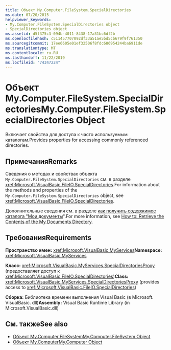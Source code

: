 ```yaml
---
title: Объект My.Computer.FileSystem.SpecialDirectories
ms.date: 07/20/2015
helpviewer_keywords:
- My.Computer.FileSystem.SpecialDirectories object
- SpecialDirectories object
ms.assetid: d5f375c3-094b-4011-8438-17a31bc6df2b
ms.openlocfilehash: c511457707092df33a51ae5bd5cb679f9f761350
ms.sourcegitcommit: 17ee6605e01ef32506f8fdc686954244ba6911de
ms.translationtype: MT
ms.contentlocale: ru-RU
ms.lasthandoff: 11/22/2019
ms.locfileid: "74347224"
---
```

# <a name="mycomputerfilesystemspecialdirectories-object"></a><span data-ttu-id="576f0-102">Объект My.Computer.FileSystem.SpecialDirectories</span><span class="sxs-lookup"><span data-stu-id="576f0-102">My.Computer.FileSystem.SpecialDirectories Object</span></span>
<span data-ttu-id="576f0-103">Включает свойства для доступа к часто используемым каталогам.</span><span class="sxs-lookup"><span data-stu-id="576f0-103">Provides properties for accessing commonly referenced directories.</span></span>  
  
## <a name="remarks"></a><span data-ttu-id="576f0-104">Примечания</span><span class="sxs-lookup"><span data-stu-id="576f0-104">Remarks</span></span>  
 <span data-ttu-id="576f0-105">Сведения о методах и свойствах объекта `My.Computer.FileSystem.SpecialDirectories` см. в разделе <xref:Microsoft.VisualBasic.FileIO.SpecialDirectories>.</span><span class="sxs-lookup"><span data-stu-id="576f0-105">For information about the methods and properties of the `My.Computer.FileSystem.SpecialDirectories` object, see <xref:Microsoft.VisualBasic.FileIO.SpecialDirectories>.</span></span>  
  
 <span data-ttu-id="576f0-106">Дополнительные сведения см. в разделе [как получить содержимое каталога "Мои документы](../../../visual-basic/developing-apps/programming/drives-directories-files/how-to-retrieve-the-contents-of-the-my-documents-directory.md)".</span><span class="sxs-lookup"><span data-stu-id="576f0-106">For more information, see [How to: Retrieve the Contents of the My Documents Directory](../../../visual-basic/developing-apps/programming/drives-directories-files/how-to-retrieve-the-contents-of-the-my-documents-directory.md).</span></span>  
  
## <a name="requirements"></a><span data-ttu-id="576f0-107">Требования</span><span class="sxs-lookup"><span data-stu-id="576f0-107">Requirements</span></span>  
 <span data-ttu-id="576f0-108">**Пространство имен:** <xref:Microsoft.VisualBasic.MyServices></span><span class="sxs-lookup"><span data-stu-id="576f0-108">**Namespace:** <xref:Microsoft.VisualBasic.MyServices></span></span>  
  
 <span data-ttu-id="576f0-109">**Класс:** <xref:Microsoft.VisualBasic.MyServices.SpecialDirectoriesProxy> (предоставляет доступ к <xref:Microsoft.VisualBasic.FileIO.SpecialDirectories>)</span><span class="sxs-lookup"><span data-stu-id="576f0-109">**Class:** <xref:Microsoft.VisualBasic.MyServices.SpecialDirectoriesProxy> (provides access to <xref:Microsoft.VisualBasic.FileIO.SpecialDirectories>)</span></span>  
  
 <span data-ttu-id="576f0-110">**Сборка:** Библиотека времени выполнения Visual Basic (в Microsoft. VisualBasic. dll)</span><span class="sxs-lookup"><span data-stu-id="576f0-110">**Assembly:** Visual Basic Runtime Library (in Microsoft.VisualBasic.dll)</span></span>  
  
## <a name="see-also"></a><span data-ttu-id="576f0-111">См. также</span><span class="sxs-lookup"><span data-stu-id="576f0-111">See also</span></span>

- [<span data-ttu-id="576f0-112">Объект My.Computer.FileSystem</span><span class="sxs-lookup"><span data-stu-id="576f0-112">My.Computer.FileSystem Object</span></span>](../../../visual-basic/language-reference/objects/my-computer-filesystem-object.md)
- [<span data-ttu-id="576f0-113">Объект My.Computer</span><span class="sxs-lookup"><span data-stu-id="576f0-113">My.Computer Object</span></span>](../../../visual-basic/language-reference/objects/my-computer-object.md)
